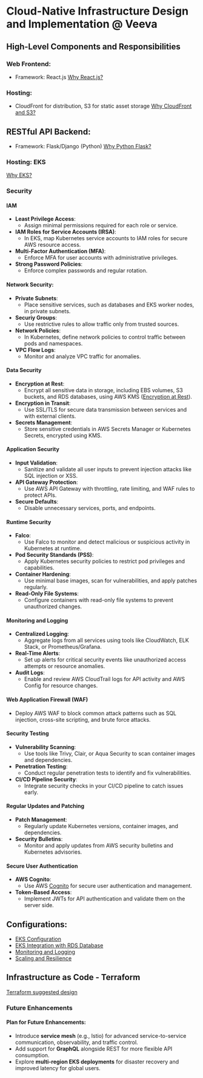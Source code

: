# Cloud-Native Infrastructure Design and Implementation @ Veeva

## High-Level Components and Responsibilities
### Web Frontend:
- Framework: React.js
[Why React.js?](docs/react_js.md)

### Hosting: 
- CloudFront for distribution, S3 for static asset storage
[Why CloudFront and S3?](docs/cloudfront_s3.md)

## RESTful API Backend:
- Framework: Flask/Django (Python)
[Why Python Flask?](docs/python_flask.md)

### Hosting: EKS
[Why EKS?](docs/eks.md)

### Security
#### IAM
   * **Least Privilege Access**:
     * Assign minimal permissions required for each role or service.
   * **IAM Roles for Service Accounts (IRSA)**:
     * In EKS, map Kubernetes service accounts to IAM roles for secure AWS resource access.
   * **Multi-Factor Authentication (MFA)**:
     * Enforce MFA for user accounts with administrative privileges.
   * **Strong Password Policies**:
     * Enforce complex passwords and regular rotation.
#### Network Security:
   * **Private Subnets**:
     * Place sensitive services, such as databases and EKS worker nodes, in private subnets.
   * **Securiy Groups**:
     * Use restrictive rules to allow traffic only from trusted sources.
   * **Network Policies**:
     * In Kubernetes, define network policies to control traffic between pods and namespaces.
   * **VPC Flow Logs**:
     * Monitor and analyze VPC traffic for anomalies.
#### **Data Security**
   * **Encryption at Rest**:
     * Encrypt all sensitive data in storage, including EBS volumes, S3 buckets, and RDS databases, using AWS KMS ([Encryption at Rest](docs/eks_encryption_at_rest.md)).
   * **Encryption in Transit**:
     * Use SSL/TLS for secure data transmission between services and with external clients.
   * **Secrets Management**:
     * Store sensitive credentials in AWS Secrets Manager or Kubernetes Secrets, encrypted using KMS.
#### **Application Security**
   * **Input Validation**:
     * Sanitize and validate all user inputs to prevent injection attacks like SQL injection or XSS.
   * **API Gateway Protection**:
     * Use AWS API Gateway with throttling, rate limiting, and WAF rules to protect APIs.
   * **Secure Defaults**:
     * Disable unnecessary services, ports, and endpoints.
#### **Runtime Security**
   * **Falco**:
     * Use Falco to monitor and detect malicious or suspicious activity in Kubernetes at runtime.
   * **Pod Security Standards (PSS)**:
     * Apply Kubernetes security policies to restrict pod privileges and capabilities.
   * **Container Hardening**:
     * Use minimal base images, scan for vulnerabilities, and apply patches regularly.
   * **Read-Only File Systems**:
     * Configure containers with read-only file systems to prevent unauthorized changes.
#### **Monitoring and Logging**
   * **Centralized Logging**:
     * Aggregate logs from all services using tools like CloudWatch, ELK Stack, or Prometheus/Grafana.
   * **Real-Time Alerts**:
     * Set up alerts for critical security events like unauthorized access attempts or resource anomalies.
   * **Audit Logs**:
     * Enable and review AWS CloudTrail logs for API activity and AWS Config for resource changes.
#### **Web Application Firewall (WAF)**
   * Deploy AWS WAF to block common attack patterns such as SQL injection, cross-site scripting, and brute force attacks.
#### **Security Testing**
   * **Vulnerability Scanning**:
     * Use tools like Trivy, Clair, or Aqua Security to scan container images and dependencies.
   * **Penetration Testing**:
     * Conduct regular penetration tests to identify and fix vulnerabilities.
   * **CI/CD Pipeline Security**:
     * Integrate security checks in your CI/CD pipeline to catch issues early.
#### **Regular Updates and Patching**
   * **Patch Management**:
     * Regularly update Kubernetes versions, container images, and dependencies.
   * **Security Bulletins**:
     * Monitor and apply updates from AWS security bulletins and Kubernetes advisories.
#### **Secure User Authentication**
   * **AWS Cognito**:
     * Use AWS [Cognito](docs/cognito.md) for secure user authentication and management.
   * **Token-Based Access**:
     * Implement JWTs for API authentication and validate them on the server side.


## Configurations:
- [EKS Configuration](config/eks.md)
- [EKS Integration with RDS Database](config/eks_rds.md)
- [Monitoring and Logging](config/monitoring_logging.md)
- [Scaling and Resilience](config/scaling.md)

## Infrastructure as Code - Terraform
[Terraform suggested design](config/terraform_structure.md)


### Future Enhancements

#### Plan for Future Enhancements:
- Introduce **service mesh** (e.g., Istio) for advanced service-to-service communication, observability, and traffic control.
- Add support for **GraphQL** alongside REST for more flexible API consumption.
- Explore **multi-region EKS deployments** for disaster recovery and improved latency for global users.